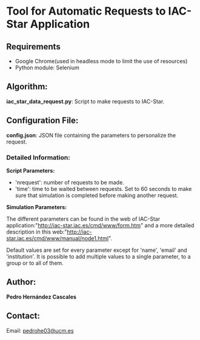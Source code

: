 # Tool for Automatic Requests to IAC-Star Application

## Requirements
* Google Chrome(used in headless mode to limit the use of resources) 
* Python module: Selenium

## Algorithm:

**iac_star_data_request.py**: Script to make requests to IAC-Star.


## Configuration File:

**config.json**: JSON file containing the parameters to personalize the request. 

### Detailed Information:

**Script Parameters:**

* 'nrequest': number of requests to be made.
* 'time': time to be waited between requests. Set to 60 seconds to make sure that simulation is completed before making another request.

**Simulation Parameters:**

The different parameters can be found in the web of IAC-Star application:"http://iac-star.iac.es/cmd/www/form.htm" and a more detailed description in this web:"http://iac-star.iac.es/cmd/www/manual/node1.html".

Default values are set for every parameter except for 'name', 'email' and 'institution'. It is possible to add multiple values to a single parameter, to a group or to all of them. 

## Author:

**Pedro Hernández Cascales**

## Contact:

Email: pedrohe03@ucm.es

